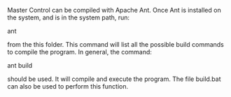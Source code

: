 Master Control can be compiled with Apache Ant.  Once Ant is installed
on the system, and is in the system path, run:

ant


from the this folder. This command will list all the possible build 
commands to compile the program.  In general, the command:

ant build

should be used.  It will compile and execute the program. The file 
build.bat can also be used to perform this function.
